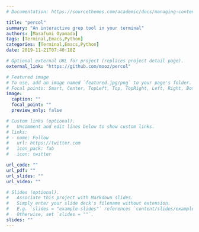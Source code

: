 ```yaml
---
# Documentation: https://sourcethemes.com/academic/docs/managing-content/

title: "percol"
summary: "An interactive grep tool in your terminal"
authors: [Masafumi Oyamada]
tags: [Terminal,Emacs,Python]
categories: [Terminal,Emacs,Python]
date: 2019-11-21T07:40:18Z

# Optional external URL for project (replaces project detail page).
external_link: "https://github.com/mooz/percol"

# Featured image
# To use, add an image named `featured.jpg/png` to your page's folder.
# Focal points: Smart, Center, TopLeft, Top, TopRight, Left, Right, BottomLeft, Bottom, BottomRight.
image:
  caption: ""
  focal_point: ""
  preview_only: false

# Custom links (optional).
#   Uncomment and edit lines below to show custom links.
# links:
# - name: Follow
#   url: https://twitter.com
#   icon_pack: fab
#   icon: twitter

url_code: ""
url_pdf: ""
url_slides: ""
url_video: ""

# Slides (optional).
#   Associate this project with Markdown slides.
#   Simply enter your slide deck's filename without extension.
#   E.g. `slides = "example-slides"` references `content/slides/example-slides.md`.
#   Otherwise, set `slides = ""`.
slides: ""
---
```


